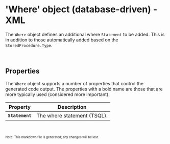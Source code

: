 # 'Where' object (database-driven) - XML

The `Where` object defines an additional where `Statement` to be added. This is in addition to those automatically added based on the `StoredProcedure.Type`.

<br/>

## Properties
The `Where` object supports a number of properties that control the generated code output. The properties with a bold name are those that are more typically used (considered more important).

Property | Description
-|-
**`Statement`** | The where statement (TSQL).

<br/>

<sub><sup>Note: This markdown file is generated; any changes will be lost.</sup></sub>
